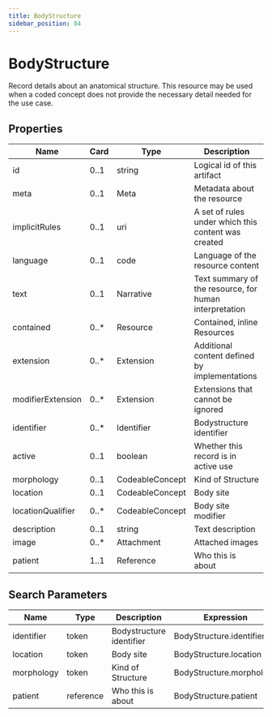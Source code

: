 ```yaml
---
title: BodyStructure
sidebar_position: 84
---
```


# BodyStructure

Record details about an anatomical structure.  This resource may be used when a coded concept does not provide the necessary detail needed for the use case.

## Properties

| Name | Card | Type | Description |
| --- | --- | --- | --- |
| id | 0..1 | string | Logical id of this artifact
| meta | 0..1 | Meta | Metadata about the resource
| implicitRules | 0..1 | uri | A set of rules under which this content was created
| language | 0..1 | code | Language of the resource content
| text | 0..1 | Narrative | Text summary of the resource, for human interpretation
| contained | 0..* | Resource | Contained, inline Resources
| extension | 0..* | Extension | Additional content defined by implementations
| modifierExtension | 0..* | Extension | Extensions that cannot be ignored
| identifier | 0..* | Identifier | Bodystructure identifier
| active | 0..1 | boolean | Whether this record is in active use
| morphology | 0..1 | CodeableConcept | Kind of Structure
| location | 0..1 | CodeableConcept | Body site
| locationQualifier | 0..* | CodeableConcept | Body site modifier
| description | 0..1 | string | Text description
| image | 0..* | Attachment | Attached images
| patient | 1..1 | Reference | Who this is about

## Search Parameters

| Name | Type | Description | Expression
| --- | --- | --- | --- |
| identifier | token | Bodystructure identifier | BodyStructure.identifier
| location | token | Body site | BodyStructure.location
| morphology | token | Kind of Structure | BodyStructure.morphology
| patient | reference | Who this is about | BodyStructure.patient


